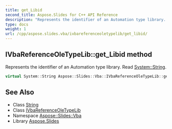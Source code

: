 ```yaml
---
title: get_Libid
second_title: Aspose.Slides for C++ API Reference
description: "Represents the identifier of an Automation type library. Read System::String."
type: docs
weight: 1
url: /cpp/aspose.slides.vba/ivbareferenceoletypelib/get_libid/
---
```

## IVbaReferenceOleTypeLib::get_Libid method


Represents the identifier of an Automation type library. Read [System::String](../../../system/string/).

```cpp
virtual System::String Aspose::Slides::Vba::IVbaReferenceOleTypeLib::get_Libid()=0
```

## See Also

* Class [String](../../../system/string/)
* Class [IVbaReferenceOleTypeLib](../)
* Namespace [Aspose::Slides::Vba](../../)
* Library [Aspose.Slides](../../../)
